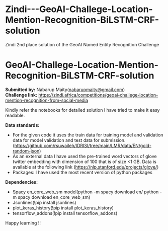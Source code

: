 # Zindi---GeoAI-Challege-Location-Mention-Recognition-BiLSTM-CRF-solution
Zindi 2nd place solution of the GeoAI Named Entity Recognition Challenge

# GeoAI-Challege-Location-Mention-Recognition-BiLSTM-CRF-solution

__Submitted by:__ Nabarup Maity(nabarupmaity@gmail.com)<br>
__Challenge link:__ https://zindi.africa/competitions/geoai-challege-location-mention-recognition-from-social-media

Kindly refer the notebooks for detailed solution I have tried to make it easy readable. 


__Data standards:__<br>
* For the given code it uses the train data for training model and validation data for model validation and test data for submission.(https://github.com/rsuwaileh/IDRISI/tree/main/LMR/data/EN/gold-random-json)
* As an external data I have used the pre-trained word vectors of glove twitter embedding with dimension of 100 that is of size <1 GB. Data is available at the following link (https://nlp.stanford.edu/projects/glove/)
* Packages: I have used the most recent version of python packages

__Dependencies:__<br>
* Spacy en_core_web_sm model(python -m spacy download en/ python -m spacy download en_core_web_sm)
* Jsonlines(!pip install jsonlines)
* plot_keras_history(!pip install plot_keras_history)
* tensorflow_addons(!pip install tensorflow_addons)



Happy learning !!
